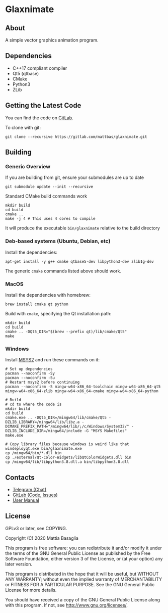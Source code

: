 Glaxnimate
=======================================

About
---------------------------------------

A simple vector graphics animation program.


Dependencies
---------------------------------------

* C++17 compliant compiler
* Qt5 (qtbase)
* CMake
* Python3
* ZLib


Getting the Latest Code
---------------------------------------

You can find the code on [GitLab](https://gitlab.com/mattbas/glaxnimate).

To clone with git:

    git clone --recursive https://gitlab.com/mattbas/glaxnimate.git


Building
---------------------------------------

### Generic Overview

If you are building from git, ensure your submodules are up to date

    git submodule update --init --recursive

Standard CMake build commands work

    mkdir build
    cd build
    cmake ..
    make -j 4 # This uses 4 cores to compile

It will produce the executable `bin/glaxnimate` relative to the build directory


### Deb-based systems (Ubuntu, Debian, etc)

Install the dependencies:

    apt-get install -y g++ cmake qtbase5-dev libpython3-dev zlib1g-dev

The generic `cmake` commands listed above should work.


### MacOS

Install the dependencies with homebrew:

    brew install cmake qt python

Build with `cmake`, specifying the Qt installation path:

    mkdir build
    cd build
    cmake .. -DQt5_DIR="$(brew --prefix qt)/lib/cmake/Qt5"
    make


### Windows

Install [MSYS2](https://www.msys2.org/) and run these commands on it:

    # Set up dependencies
    pacman --noconfirm -Sy
    pacman --noconfirm -Su
    # Restart msys2 before continuing
    pacman --noconfirm -S mingw-w64-x86_64-toolchain mingw-w64-x86_64-qt5 mingw-w64-x86_64-zlib mingw-w64-x86_64-cmake mingw-w64-x86_64-python

    # Build
    # cd to where the code is
    mkdir build
    cd build
    cmake.exe .. -DQt5_DIR=/mingw64/lib/cmake/Qt5 -DZLIB_LIBRARY=/mingw64/lib/libz.a -DCMAKE_PREFIX_PATH="/mingw64/lib/;/c/Windows/System32/" -DZLIB_INCLUDE_DIR=/mingw64/include -G "MSYS Makefiles"
    make.exe

    # Copy library files because windows is weird like that
    windeployqt.exe bin/glaxnimate.exe
    cp /mingw64/bin/*.dll bin
    cp ./external/Qt-Color-Widgets/libQtColorWidgets.dll bin
    cp /mingw64/lib/libpython3.8.dll.a bin/libpython3.8.dll


Contacts
---------------------------------------

* [Telegram (Chat)](https://t.me/Glaxnimate)
* [GitLab (Code, Issues)](https://gitlab.com/mattbas/glaxnimate)
* [User Manual](https://glaxnimate.mattbas.org)


License
---------------------------------------

GPLv3 or later, see COPYING.

Copyright (C) 2020 Mattia Basaglia

This program is free software: you can redistribute it and/or modify
it under the terms of the GNU General Public License as published by
the Free Software Foundation, either version 3 of the License, or
(at your option) any later version.

This program is distributed in the hope that it will be useful,
but WITHOUT ANY WARRANTY; without even the implied warranty of
MERCHANTABILITY or FITNESS FOR A PARTICULAR PURPOSE.  See the
GNU General Public License for more details.

You should have received a copy of the GNU General Public License
along with this program.  If not, see <http://www.gnu.org/licenses/>.
